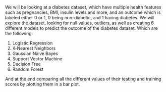 
We will be looking at a diabetes dataset, which have multiple health features such as pregnancies, BMI, insulin levels and more, and an outcome which is labeled either 0 or 1, 0 being non-diabetic, and 1 having diabetes. We will explore the dataset, looking for null values, outliers, as well as creating 6 different models to predict the outcome of the diabetes dataset. Which are the following:

1. Logistic Regression
2. K-Nearest Neighbors
3. Gaussian Naive Bayes
4. Support Vector Machine
5. Decision Tree
6. Random Forest

And at the end comparing all the different values of their testing and training scores by plotting them in a bar plot.
